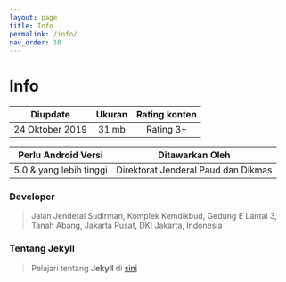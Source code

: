 ```yaml
---
layout: page
title: Info
permalink: /info/
nav_order: 10
---
```

# Info

| Diupdate        | Ukuran | Rating konten |
| :---:           | :----: |         :---: |
| 24 Oktober 2019 | 31 mb  | Rating 3+     |


| Perlu Android Versi     | Ditawarkan Oleh                     |
| :---:                   | :----:                              |
| 5.0 & yang lebih tinggi | Direktorat Jenderal Paud dan Dikmas |

### Developer
> Jalan Jenderal Sudirman, Komplek Kemdikbud, Gedung E Lantai 3,  
   Tanah Abang, Jakarta Pusat, DKI Jakarta, Indonesia 

### Tentang Jekyll
> Pelajari tentang **Jekyll** di [sini](https://jekyll-docs.surge.sh)